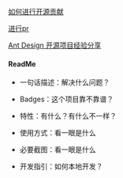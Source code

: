 [如何进行开源贡献](https://segmentfault.com/a/1190000021656000)

[进行pr](https://mp.weixin.qq.com/s/9eKleQ4CpWremJ3yHmvsuQ)

[Ant Design 开源项目经验分享](https://mp.weixin.qq.com/s/qpZB9tPiLrHIbJnwi-8KKg)



#### ReadMe

- 一句话描述：解决什么问题？



- Badges：这个项目靠不靠谱？



- 特性：有什么？有什么不一样？



- 使用方式：看一眼是什么



- 必要截图：看一眼是什么



- 开发指引：如何本地开发？



